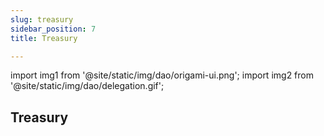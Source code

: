 ```yaml
---
slug: treasury
sidebar_position: 7
title: Treasury

---
```


import img1 from '@site/static/img/dao/origami-ui.png';
import img2 from '@site/static/img/dao/delegation.gif';

## Treasury
